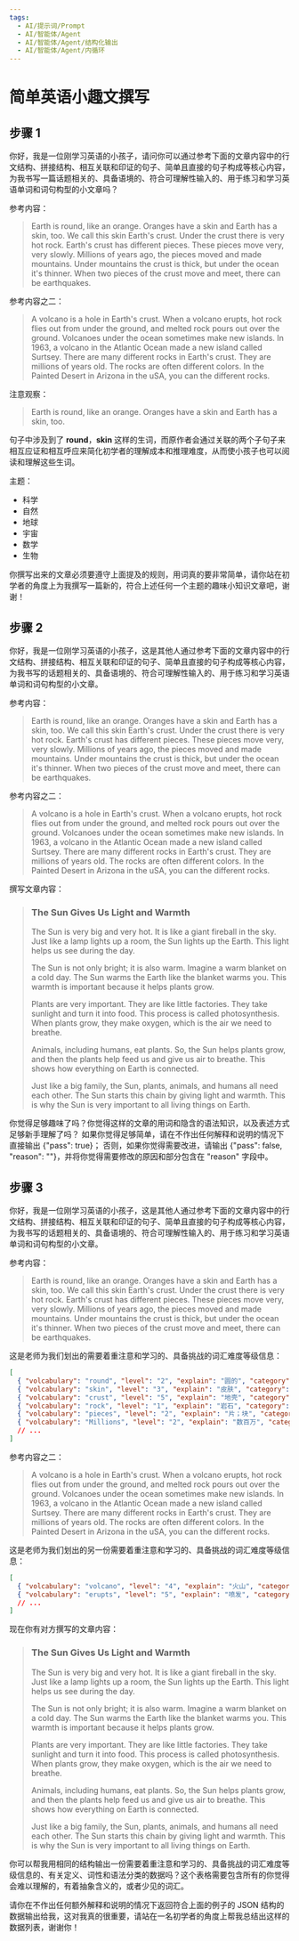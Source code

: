 ```yaml
---
tags:
  - AI/提示词/Prompt
  - AI/智能体/Agent
  - AI/智能体/Agent/结构化输出
  - AI/智能体/Agent/内循环
---
```

# 简单英语小趣文撰写

## 步骤 1

你好，我是一位刚学习英语的小孩子，请问你可以通过参考下面的文章内容中的行文结构、拼接结构、相互关联和印证的句子、简单且直接的句子构成等核心内容，为我书写一篇话题相关的、具备语境的、符合可理解性输入的、用于练习和学习英语单词和词句构型的小文章吗？

参考内容：

> Earth is round, like an orange. Oranges have a skin and Earth has a skin, too. We call this skin Earth's crust. Under the crust there is very hot rock. Earth's crust has different pieces. These pieces move very, very slowly. Millions of years ago, the pieces moved and made mountains. Under mountains the crust is thick, but under the ocean it's thinner. When two pieces of the crust move and meet, there can be earthquakes.

参考内容之二：

> A volcano is a hole in Earth's crust. When a volcano erupts, hot rock flies out from under the ground, and melted rock pours out over the ground. Volcanoes under the ocean sometimes make new islands. In 1963, a volcano in the Atlantic Ocean made a new island called Surtsey. There are many different rocks in Earth's crust. They are millions of years old. The rocks are often different colors. In the Painted Desert in Arizona in the uSA, you can the different rocks.

注意观察：

> Earth is round, like an orange. Oranges have a skin and Earth has a skin, too.

句子中涉及到了 **round**，**skin** 这样的生词，而原作者会通过关联的两个子句子来相互应证和相互呼应来简化初学者的理解成本和推理难度，从而使小孩子也可以阅读和理解这些生词。

主题：

- 科学
- 自然
- 地球
- 宇宙
- 数学
- 生物

你撰写出来的文章必须要遵守上面提及的规则，用词真的要非常简单，请你站在初学者的角度上为我撰写一篇新的，符合上述任何一个主题的趣味小知识文章吧，谢谢！

## 步骤 2

你好，我是一位刚学习英语的小孩子，这是其他人通过参考下面的文章内容中的行文结构、拼接结构、相互关联和印证的句子、简单且直接的句子构成等核心内容，为我书写的话题相关的、具备语境的、符合可理解性输入的、用于练习和学习英语单词和词句构型的小文章。

参考内容：

> Earth is round, like an orange. Oranges have a skin and Earth has a skin, too. We call this skin Earth's crust. Under the crust there is very hot rock. Earth's crust has different pieces. These pieces move very, very slowly. Millions of years ago, the pieces moved and made mountains. Under mountains the crust is thick, but under the ocean it's thinner. When two pieces of the crust move and meet, there can be earthquakes.

参考内容之二：

> A volcano is a hole in Earth's crust. When a volcano erupts, hot rock flies out from under the ground, and melted rock pours out over the ground. Volcanoes under the ocean sometimes make new islands. In 1963, a volcano in the Atlantic Ocean made a new island called Surtsey. There are many different rocks in Earth's crust. They are millions of years old. The rocks are often different colors. In the Painted Desert in Arizona in the uSA, you can the different rocks.

撰写文章内容：

> ### The Sun Gives Us Light and Warmth
>
> The Sun is very big and very hot. It is like a giant fireball in the sky. Just like a lamp lights up a room, the Sun lights up the Earth. This light helps us see during the day.
> 
> The Sun is not only bright; it is also warm. Imagine a warm blanket on a cold day. The Sun warms the Earth like the blanket warms you. This warmth is important because it helps plants grow.
> 
> Plants are very important. They are like little factories. They take sunlight and turn it into food. This process is called photosynthesis. When plants grow, they make oxygen, which is the air we need to breathe.
> 
> Animals, including humans, eat plants. So, the Sun helps plants grow, and then the plants help feed us and give us air to breathe. This shows how everything on Earth is connected.
> 
> Just like a big family, the Sun, plants, animals, and humans all need each other. The Sun starts this chain by giving light and warmth. This is why the Sun is very important to all living things on Earth.

你觉得足够趣味了吗？你觉得这样的文章的用词和隐含的语法知识，以及表述方式足够新手理解了吗？
如果你觉得足够简单，请在不作出任何解释和说明的情况下直接输出 {"pass": true}；
否则，如果你觉得需要改进，请输出 {"pass": false, "reason": ""}，并将你觉得需要修改的原因和部分包含在 "reason" 字段中。

## 步骤 3

你好，我是一位刚学习英语的小孩子，这是其他人通过参考下面的文章内容中的行文结构、拼接结构、相互关联和印证的句子、简单且直接的句子构成等核心内容，为我书写的话题相关的、具备语境的、符合可理解性输入的、用于练习和学习英语单词和词句构型的小文章。

参考内容：

> Earth is round, like an orange. Oranges have a skin and Earth has a skin, too. We call this skin Earth's crust. Under the crust there is very hot rock. Earth's crust has different pieces. These pieces move very, very slowly. Millions of years ago, the pieces moved and made mountains. Under mountains the crust is thick, but under the ocean it's thinner. When two pieces of the crust move and meet, there can be earthquakes.

这是老师为我们划出的需要着重注意和学习的、具备挑战的词汇难度等级信息：

```json
[
  { "volcabulary": "round", "level": "2", "explain": "圆的", "category": "adjective", "grammar": { "category": "attribute" } },
  { "volcabulary": "skin", "level": "3", "explain": "皮肤", "category": "noun", "grammar": { "category": "object" } },
  { "volcabulary": "crust", "level": "5", "explain": "地壳", "category": "noun", "grammar": { "category": "object" } },
  { "volcabulary": "rock", "level": "1", "explain": "岩石", "category": "noun", "grammar": { "category": "object" } },
  { "volcabulary": "pieces", "level": "2", "explain": "片；块", "category": "noun", "attribute": { "plural": true }, "grammar": { "category": "object" } },
  { "volcabulary": "Millions", "level": "2", "explain": "数百万", "category": "numeral", "attribute": { "plural": true }, "grammar": { "category": "object" } }
  // ...
]
```

参考内容之二：

> A volcano is a hole in Earth's crust. When a volcano erupts, hot rock flies out from under the ground, and melted rock pours out over the ground. Volcanoes under the ocean sometimes make new islands. In 1963, a volcano in the Atlantic Ocean made a new island called Surtsey. There are many different rocks in Earth's crust. They are millions of years old. The rocks are often different colors. In the Painted Desert in Arizona in the uSA, you can the different rocks.

这是老师为我们划出的另一份需要着重注意和学习的、具备挑战的词汇难度等级信息：

```json
[
  { "volcabulary": "volcano", "level": "4", "explain": "火山", "category": "noun", "grammar": { "category": "subject" } },
  { "volcabulary": "erupts", "level": "5", "explain": "喷发", "category": "verb", "grammar": { "category": "predicate" } },
  // ...
]
```

现在你有对方撰写的文章内容：

> ### The Sun Gives Us Light and Warmth
>
> The Sun is very big and very hot. It is like a giant fireball in the sky. Just like a lamp lights up a room, the Sun lights up the Earth. This light helps us see during the day.
> 
> The Sun is not only bright; it is also warm. Imagine a warm blanket on a cold day. The Sun warms the Earth like the blanket warms you. This warmth is important because it helps plants grow.
> 
> Plants are very important. They are like little factories. They take sunlight and turn it into food. This process is called photosynthesis. When plants grow, they make oxygen, which is the air we need to breathe.
> 
> Animals, including humans, eat plants. So, the Sun helps plants grow, and then the plants help feed us and give us air to breathe. This shows how everything on Earth is connected.
> 
> Just like a big family, the Sun, plants, animals, and humans all need each other. The Sun starts this chain by giving light and warmth. This is why the Sun is very important to all living things on Earth.

你可以帮我用相同的结构输出一份需要着重注意和学习的、具备挑战的词汇难度等级信息的、有关定义、词性和语法分类的数据吗？这个表格需要包含所有的你觉得会难以理解的，有着抽象含义的，或者少见的词汇。

请你在不作出任何额外解释和说明的情况下返回符合上面的例子的 JSON 结构的数据输出给我，这对我真的很重要，请站在一名初学者的角度上帮我总结出这样的数据列表，谢谢你！